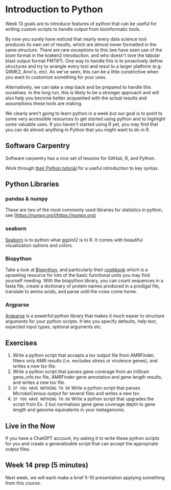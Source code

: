 # Introduction to Python

Week 13 goals are to introduce features of python that can be useful for writing custom scripts to handle output from bioinformatic tools.

By now you surely have noticed that nearly every data science tool produces its own set of results, which are almost never formatted in the same structure. There are rare exceptions to this (we have seen use of the biom format in the kraken2 introduction, and who doesn't love the tabular blast output format FMT6?). One way to handle this is to proactively define structures and try to wrangle every tool and resut to a larger platform (e.g. QIIME2, Anvi'o, etc). As we've seen, this can be a little constrictive when you want to customize something for your uses.

Alternatively, we can take a step back and be prepared to handle this ourselves. In the long run, this is likely to be a stronger approach and will also help you become better acquainted with the actual results and assumptions these tools are making.

We clearly aren't going to learn python in a week but our goal is to point to some very accessible resources to get started using python and to highlight some valuable uses. If you haven't started using R yet, you may find that you can do almost anything in Python that you might want to do in R.

## Software Carpentry

Software carpentry has a nice set of lessons for GitHub, R, and Python.

Work through [their Python tutorial](https://swcarpentry.github.io/python-novice-inflammation/) for a useful introduction to key syntax.

## Python Libraries

### pandas & numpy

These are two of the most commonly used libraries for statistics in python, see [https://numpy.org](https://numpy.org)

### seaborn

[Seaborn](https://seaborn.pydata.org) is to python what ggplot2 is to R. It comes with beautiful visualization options and colors.

### Biopython

Take a look at [Biopython](https://biopython.org), and particularly their [cookbook](http://biopython.org/DIST/docs/tutorial/Tutorial.html#sec7) which is a sprawling resource for lots of the basic functional units you may find yourself needing. With the biopython library, you can count sequences in a fasta file, create a dictionary of protein names produced in a prodigal file, translate to amino acids, and parse until the cows come home.

### Argparse

[Argparse](https://docs.python.org/3/howto/argparse.html) is a powerful python library that makes it much easier to structure arguments for your python scripts. It lets you specify defaults, help text, expected input types, optional arguments etc.

## Exercises

1. Write a python script that accepts a tsv output file from AMRFinder, filters only AMR results (i.e. excludes stress or virulence genes), and writes a new tsv file.
2. Write a python script that parses gene coverage from an inStrain gene_info.tsv file, AMRFinder gene annotation and gene length results, and writes a new tsv file.
3. `IF YOU HAVE NOTHING TO DO` Write a python script that parses MicrobeCensus output for several files and writes a new tsv. 
4. `IF YOU HAVE NOTHING TO DO` Write a python script that upgrades the script from Ex. 2 but normalizes gene gene coverage depth to gene length and genome equivalents in your metagenome.

## Live in the Now

If you have a ChatGPT account, try asking it to write these python scripts for you and create a generalizable script that can accept the appropriate output files.

## Week 14 prep (5 minutes)

Next week, we will each make a brief 5-10 presentation applying something from this course.

